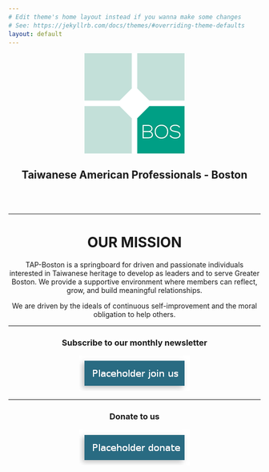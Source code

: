 ```yaml
---
# Edit theme's home layout instead if you wanna make some changes
# See: https://jekyllrb.com/docs/themes/#overriding-theme-defaults
layout: default
---
```

<p align="center">
   <img src="assets/images/tap-logo.png" align="middle">
</p>

<center>
  <h2>Taiwanese American Professionals - Boston</h2>
  <br/>
  <br/>
</center>

***

<center>
  <h1>OUR MISSION</h1>
</center>

<p align="center">
TAP-Boston is a springboard for driven and passionate individuals interested in Taiwanese heritage to develop as leaders and to serve Greater Boston. We provide a supportive environment where members can reflect, grow, and build meaningful relationships.
</p>

<p align="center">
We are driven by the ideals of continuous self-improvement and the moral obligation to help others.
</p>

***

<center>
  <h3>Subscribe to our monthly newsletter</h3>
  <a href="#mailmunch-pop-121032">
    <img src="/assets/images/join-us-button.png">
  </a>
</center>

***

<center>
  <h3>Donate to us</h3>
    <a href="https://www.paypal.me/tapbos">
      <img src="/assets/images/donate-button.png">
    </a>
</center>